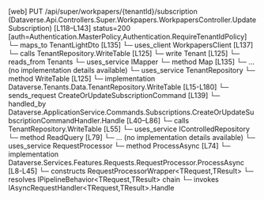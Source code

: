[web] PUT /api/super/workpapers/{tenantId}/subscription  (Dataverse.Api.Controllers.Super.Workpapers.WorkpapersController.UpdateSubscription)  [L118–L143] status=200 [auth=Authentication.MasterPolicy,Authentication.RequireTenantIdPolicy]
  └─ maps_to TenantLightDto [L135]
  └─ uses_client WorkpapersClient [L137]
  └─ calls TenantRepository.WriteTable [L125]
  └─ write Tenant [L125]
    └─ reads_from Tenants
  └─ uses_service IMapper
    └─ method Map [L135]
      └─ ... (no implementation details available)
  └─ uses_service TenantRepository
    └─ method WriteTable [L125]
      └─ implementation Dataverse.Tenants.Data.TenantRepository.WriteTable [L15-L180]
  └─ sends_request CreateOrUpdateSubscriptionCommand [L139]
    └─ handled_by Dataverse.ApplicationService.Commands.Subscriptions.CreateOrUpdateSubscriptionCommandHandler.Handle [L40–L86]
      └─ calls TenantRepository.WriteTable [L55]
      └─ uses_service IControlledRepository<DocumentStore>
        └─ method ReadQuery [L79]
          └─ ... (no implementation details available)
      └─ uses_service RequestProcessor
        └─ method ProcessAsync [L74]
          └─ implementation Dataverse.Services.Features.Requests.RequestProcessor.ProcessAsync [L8-L45]
            └─ constructs RequestProcessorWrapper<TRequest,TResult>
            └─ resolves IPipelineBehavior<TRequest,TResult> chain
            └─ invokes IAsyncRequestHandler<TRequest,TResult>.Handle

